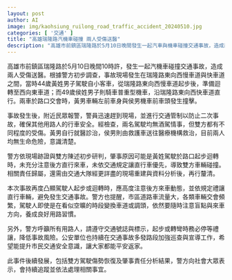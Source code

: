 ```yaml
---
layout: post
author: AI
image: img/kaohsiung_ruilong_road_traffic_accident_20240510.jpg
categories: [ '交通' ]
title: "高雄瑞隆路汽機車碰撞 兩人受傷送醫"
description: "高雄市前鎮區瑞隆路於5月10日晚間發生一起汽車與機車碰撞交通事故，造成兩人受傷且無生命危險。初步調查顯示，事故可能因小客車駕駛未禮讓直行車輛導致，詳細肇責仍待進一步鑑定。警方持續追蹤事件發展，呼籲駕駛人注意車流與遵守交通規則，避免類似意外發生。"
---
```

高雄市前鎮區瑞隆路於5月10日晚間10時許，發生一起汽機車碰撞交通事故，造成兩人受傷送醫。根據警方初步調查，事故現場發生在瑞隆路東向西慢車道與快車道之間，當時44歲黃姓男子駕駛自小客車，從瑞隆路東向西慢車道起步後，準備迴轉至西向東車道；而49歲侯姓男子則騎車普重型機車，沿瑞隆路東向西快車道直行。兩車於路口交會時，黃男車輛左前車身與侯男機車前車頭發生撞擊。

事故發生後，附近民眾報警，警員迅速趕到現場，並進行交通管制以防止二次事故，確保其他用路人的行車安全。經檢查，兩名駕駛均無酒駕情事，但雙方都有不同程度的受傷。黃男自行就醫診治，侯男則由救護車送往醫療機構救治，目前兩人均無生命危險，意識清楚。

警方依現場跡證與雙方陳述初步研判，肇事原因可能是黃姓駕駛於路口起步迴轉時，未充分注意後方直行來車，未依交通規定讓直行車優先，導致雙方車輛碰撞。相關責任歸屬，還需由交通大隊經更詳盡的現場重建與資料分析後，再行釐清。

本次事故再度凸顯駕駛人起步或迴轉時，應高度注意後方來車動態，並依規定禮讓直行車輛，避免發生交通事故。警方也提醒，市區道路車流量大，各類車輛交會頻繁，駕駛人即使是在看似空曠的時段變換車道或調頭，依然要隨時注意盲點與來車方向，養成良好用路習慣。

另外，警方呼籲所有用路人，請遵守交通號誌與標示，起步或轉彎時務必停等禮讓，降低事故風險。公安單位也持續在交通事故多發路段加強巡查與宣導工作，希望能提升市民交通安全意識，讓大家都能平安返家。

此事件後續發展，包括雙方駕駛傷勢恢復及肇事責任分析結果，警方向社會大眾表示，會持續追蹤並依法處理相關事宜。
